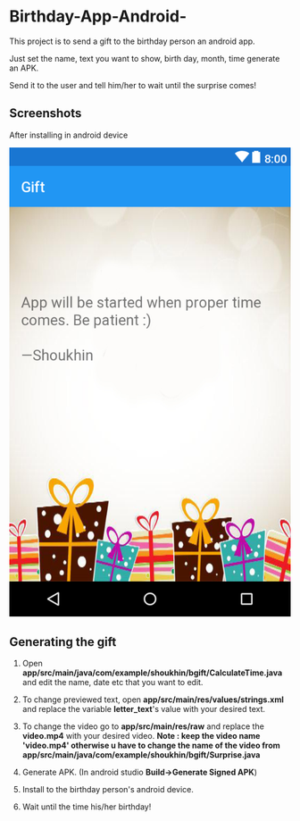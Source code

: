 # Birthday-App-Android-

This project is to send a gift to the birthday person an android app.

Just set the name, text you want to show, birth day, month, time generate an APK.

Send it to the user and tell him/her to wait until the surprise comes!

## Screenshots

After installing in android device

![Home](/Screenshots/layout-2018-05-10-195412.png)

## Generating the gift


1. Open **app/src/main/java/com/example/shoukhin/bgift/CalculateTime.java** and edit the name, date etc that you want to edit.

2. To change previewed text, open **app/src/main/res/values/strings.xml** and replace the variable **letter_text**'s value with your desired text.

3. To change the video go to **app/src/main/res/raw** and replace the **video.mp4** with your desired video.
**Note : keep the video name 'video.mp4' otherwise u have to change the name of the video from app/src/main/java/com/example/shoukhin/bgift/Surprise.java**

4. Generate APK. (In android studio **Build->Generate Signed APK**)

5. Install to the birthday person's android device.

6. Wait until the time his/her birthday!